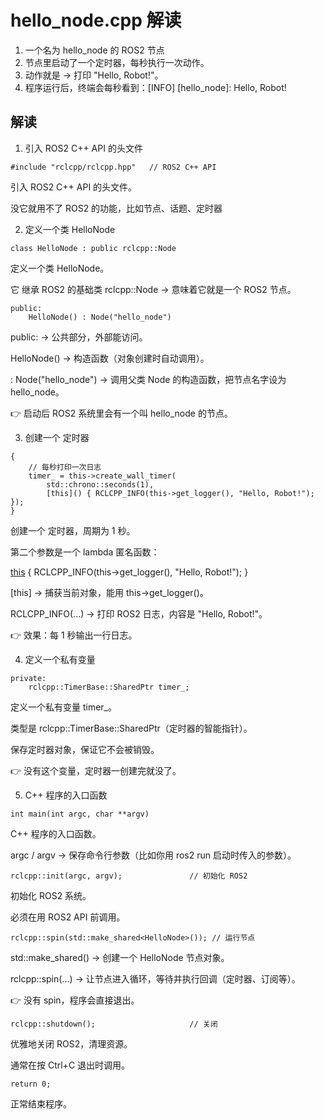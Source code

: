 # hello_node.cpp 解读

1. 一个名为 hello_node 的 ROS2 节点
2. 节点里启动了一个定时器，每秒执行一次动作。
3. 动作就是 → 打印 "Hello, Robot!"。
4. 程序运行后，终端会每秒看到：[INFO] [hello_node]: Hello, Robot!

## 解读

1. 引入 ROS2 C++ API 的头文件

```
#include "rclcpp/rclcpp.hpp"   // ROS2 C++ API
```

引入 ROS2 C++ API 的头文件。

没它就用不了 ROS2 的功能，比如节点、话题、定时器


2. 定义一个类 HelloNode

```
class HelloNode : public rclcpp::Node
```

定义一个类 HelloNode。

它 继承 ROS2 的基础类 rclcpp::Node → 意味着它就是一个 ROS2 节点。

```
public:
    HelloNode() : Node("hello_node")   
```

public: → 公共部分，外部能访问。

HelloNode() → 构造函数（对象创建时自动调用）。

: Node("hello_node") → 调用父类 Node 的构造函数，把节点名字设为 hello_node。

👉 启动后 ROS2 系统里会有一个叫 hello_node 的节点。

3. 创建一个 定时器

```
{
    // 每秒打印一次日志
    timer_ = this->create_wall_timer(
        std::chrono::seconds(1),
        [this]() { RCLCPP_INFO(this->get_logger(), "Hello, Robot!"); });
}
```

创建一个 定时器，周期为 1 秒。

第二个参数是一个 lambda 匿名函数：

[this]() { RCLCPP_INFO(this->get_logger(), "Hello, Robot!"); }

[this] → 捕获当前对象，能用 this->get_logger()。

RCLCPP_INFO(...) → 打印 ROS2 日志，内容是 "Hello, Robot!"。

👉 效果：每 1 秒输出一行日志。

4. 定义一个私有变量

```
private:
    rclcpp::TimerBase::SharedPtr timer_;
```

定义一个私有变量 timer_。

类型是 rclcpp::TimerBase::SharedPtr（定时器的智能指针）。

保存定时器对象，保证它不会被销毁。

👉 没有这个变量，定时器一创建完就没了。

5. C++ 程序的入口函数

```
int main(int argc, char **argv)
```

C++ 程序的入口函数。

argc / argv → 保存命令行参数（比如你用 ros2 run 启动时传入的参数）。

```
rclcpp::init(argc, argv);               // 初始化 ROS2
```

初始化 ROS2 系统。

必须在用 ROS2 API 前调用。

```
rclcpp::spin(std::make_shared<HelloNode>()); // 运行节点
```

std::make_shared<HelloNode>() → 创建一个 HelloNode 节点对象。

rclcpp::spin(...) → 让节点进入循环，等待并执行回调（定时器、订阅等）。

👉 没有 spin，程序会直接退出。

```
rclcpp::shutdown();                     // 关闭
```

优雅地关闭 ROS2，清理资源。

通常在按 Ctrl+C 退出时调用。

```
return 0;
```

正常结束程序。







